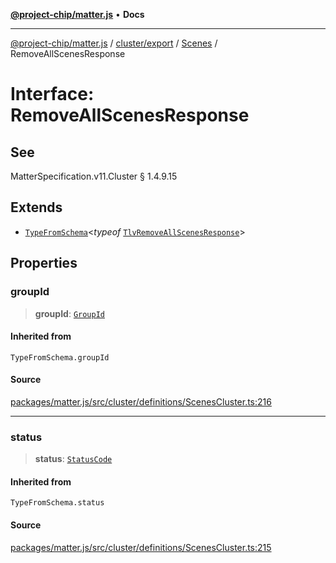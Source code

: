 [**@project-chip/matter.js**](../../../../../README.md) • **Docs**

***

[@project-chip/matter.js](../../../../../modules.md) / [cluster/export](../../../README.md) / [Scenes](../README.md) / RemoveAllScenesResponse

# Interface: RemoveAllScenesResponse

## See

MatterSpecification.v11.Cluster § 1.4.9.15

## Extends

- [`TypeFromSchema`](../../../../../tlv/export/README.md#typefromschemas)\<*typeof* [`TlvRemoveAllScenesResponse`](../README.md#tlvremoveallscenesresponse)\>

## Properties

### groupId

> **groupId**: [`GroupId`](../../../../../datatype/export/README.md#groupid)

#### Inherited from

`TypeFromSchema.groupId`

#### Source

[packages/matter.js/src/cluster/definitions/ScenesCluster.ts:216](https://github.com/project-chip/matter.js/blob/7a8cbb56b87d4ccf34bec5a9a95ab40a1711324f/packages/matter.js/src/cluster/definitions/ScenesCluster.ts#L216)

***

### status

> **status**: [`StatusCode`](../../../../../protocol/interaction/export/enumerations/StatusCode.md)

#### Inherited from

`TypeFromSchema.status`

#### Source

[packages/matter.js/src/cluster/definitions/ScenesCluster.ts:215](https://github.com/project-chip/matter.js/blob/7a8cbb56b87d4ccf34bec5a9a95ab40a1711324f/packages/matter.js/src/cluster/definitions/ScenesCluster.ts#L215)
